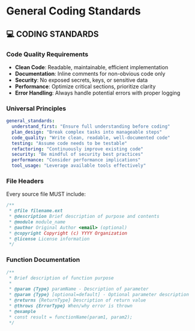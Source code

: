 <!-- version: shard-20250825154349 -->
<!-- last-updated: 2025-08-25T15:43:49Z -->
<!-- document-type: engineering-rule-shard -->
<!-- parent-document: consolidated-rules -->

# General Coding Standards

## 💻 **CODING STANDARDS**

### **Code Quality Requirements**
- **Clean Code**: Readable, maintainable, efficient implementation
- **Documentation**: Inline comments for non-obvious code only
- **Security**: No exposed secrets, keys, or sensitive data
- **Performance**: Optimize critical sections, prioritize clarity
- **Error Handling**: Always handle potential errors with proper logging

### **Universal Principles**
```yaml
general_standards:
  understand_first: "Ensure full understanding before coding"
  plan_design: "Break complex tasks into manageable steps"
  code_quality: "Write clean, readable, well-documented code"
  testing: "Assume code needs to be testable"
  refactoring: "Continuously improve existing code"
  security: "Be mindful of security best practices"
  performance: "Consider performance implications"
  tool_usage: "Leverage available tools effectively"
```

### **File Headers**
Every source file MUST include:
```typescript
/**
 * @file filename.ext
 * @description Brief description of purpose and contents
 * @module module_name
 * @author Original Author <email> (optional)
 * @copyright Copyright (c) YYYY Organization
 * @license License information
 */
```

### **Function Documentation**
```typescript
/**
 * Brief description of function purpose
 *
 * @param {Type} paramName - Description of parameter
 * @param {Type} [optional=default] - Optional parameter description
 * @returns {ReturnType} Description of return value
 * @throws {ErrorType} When/why error is thrown
 * @example
 * const result = functionName(param1, param2);
 */
```

